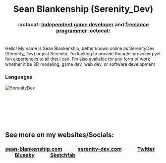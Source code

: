 # <div align="center">Sean Blankenship (Serenity_Dev)</div>
### <div align="center">:octocat: [Independent game developer](https://serenity-dev.com) and [freelance programmer](https://sean-blankenship.com) :octocat:</div>
#
Hello! My name is Sean Blankenship, better known online as SerenityDev (Serenity_Dev) or just Serenity. I'm looking to provide thought-provoking yet fun experiences to all that I can. I'm also avaliable for any form of work whether it be 3D modeling, game dev, web dev, or software development 
###
### Languages
<p><img align="left" src="https://github-readme-stats.vercel.app/api/top-langs?username=5erenityDev&show_icons=true&theme=dark&locale=en&layout=compact" alt="5erenityDev" /></p>

<br/>
<br/>
<br/>
<br/>
<br/>
<br/>
<br/>

## See more on my websites/Socials:

### [sean-blankenship.com](https://sean-blankenship.com) &nbsp; &nbsp; &nbsp; &nbsp; &nbsp; &nbsp; [serenity-dev.com](https://serenity-dev.com) &nbsp; &nbsp; &nbsp; &nbsp; &nbsp; &nbsp; [Twitter](https://x.com/Serenity_Dev) &nbsp; &nbsp; &nbsp; &nbsp; &nbsp; &nbsp; [Bluesky](https://bsky.app/profile/serenity-dev.com) &nbsp; &nbsp; &nbsp; &nbsp; &nbsp; &nbsp; [Sketchfab](https://sketchfab.com/SerenityDev)
